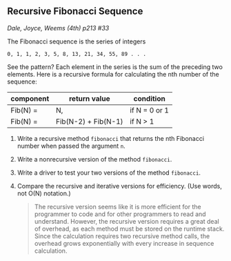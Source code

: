 ## Recursive Fibonacci Sequence
  *Dale, Joyce, Weems (4th) p213 #33*  

The Fibonacci sequence is the series of integers  

`0, 1, 1, 2, 3, 5, 8, 13, 21, 34, 55, 89 . . .`  

See the pattern? Each element in the series is the sum of the preceding two elements. 
Here is a recursive formula for calculating the nth number of the sequence:
 
| component | return value | condition | 
|----------|---------------------|---------------|  
| Fib(N) = | N,                  | if N = 0 or 1 |
| Fib(N) = | Fib(N-2) + Fib(N-1) | if N > 1      |

1.  Write a recursive method `fibonacci` that returns the nth Fibonacci number 
when passed the argument `n`.  
2.  Write a nonrecursive version of the method `fibonacci`.  
3.  Write a driver to test your two versions of the method `fibonacci`.  

4.  Compare the recursive and iterative versions for efficiency. (Use words, not O(N) notation.)
    >   The recursive version seems like it is more efficient for the programmer to code and for other programmers to read and understand. However, the recursive version requires a great deal of overhead, as each method must be stored on the runtime stack. Since the calculation requires two recursive method calls, the overhead grows exponentially with every increase in sequence calculation. 
